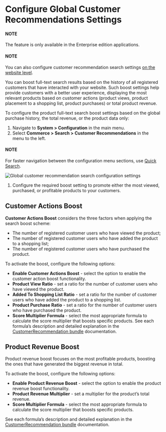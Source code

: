 <a id="system-configuration-commerce-search-customer-recommendation"></a>

# Configure Global Customer Recommendations Settings

#### NOTE
The feature is only available in the Enterprise edition applications.

#### NOTE
You can also configure customer recommendation search settings [on the website level](../../../websites/web-configuration/commerce/search/website-customer-recom.md#website-configuration-commerce-search-customer-recommendation).

You can boost full-text search results based on the history of all registered customers that have interacted with your website. Such boost settings help provide customers with a better user experience, displaying the most relevant products based on customer actions (product views, product placement to a shopping list, product purchases) or total product revenue.

To configure the product full-text search boost settings based on the global purchase history, the total revenue, or the product data only:

1. Navigate to **System > Configuration** in the main menu.
2. Select **Commerce > Search > Customer Recommendations** in the menu to the left.

#### NOTE
For faster navigation between the configuration menu sections, use [Quick Search](../../quick-search.md#user-guide-system-configuration-quick-search).

![Global customer recommendation search configuration settings](user/img/system/config_commerce/search/customer-recommendations-global.png)
1. Configure the required boost setting to promote either the most viewed, purchased, or profitable products to your customers.

## Customer Actions Boost

**Customer Actions Boost** considers the three factors when applying the search boost scheme:

* The number of registered customer users who have viewed the product;
* The number of registered customer users who have added the product to a shopping list;
* The number of registered customer users who have purchased the product.

To activate the boost, configure the following options:

* **Enable Customer Actions Boost** - select the option to enable the customer action boost functionality.
* **Product View Ratio** - set a ratio for the number of customer users who have viewed the product.
* **Added To Shopping List Ratio** - set a ratio for the number of customer users who have added the product to a shopping list.
* **Product Purchase Ratio** - set a ratio for the number of customer users who have purchased the product.
* **Score Multiplier Formula** - select the most appropriate formula to calculate the score multiplier that boosts specific products. See each formula’s description and detailed explanation in the [CustomerRecommendation bundle](../../../../../../bundles/commerce/CustomerRecommendationBundle/index.md#bundles-commerce-customer-recommendation) documentation.

## Product Revenue Boost

Product revenue boost focuses on the most profitable products, boosting the ones that have generated the biggest revenue in total.

To activate the boost, configure the following options:

* **Enable Product Revenue Boost** - select the option to enable the product revenue boost functionality.
* **Product Revenue Multiplier** - set a multiplier for the product’s total revenue.
* **Score Multiplier Formula** - select the most appropriate formula to calculate the score multiplier that boosts specific products.

See each formula’s description and detailed explanation in the [CustomerRecommendation bundle](../../../../../../bundles/commerce/CustomerRecommendationBundle/index.md#bundles-commerce-customer-recommendation) documentation.
